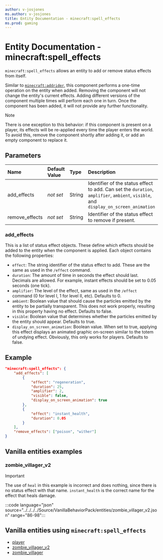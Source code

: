 ```yaml
---
author: v-josjones
ms.author: v-josjones
title: Entity Documentation - minecraft:spell_effects
ms.prod: gaming
---
```


# Entity Documentation - minecraft:spell_effects

`minecraft:spell_effects` allows an entity to add or remove status effects from itself.

Similar to [`minecraft:addrider`](../EntityComponents/minecraftComponent_addrider.md), this component performs a one-time operation on the entity when added. Removing the component will not change the entity's current effects. Adding different versions of the component multiple times will perform each one in turn. Once the component has been added, it will not provide any further functionality.

> [!NOTE]
> There is one exception to this behavior: if this component is present on a player, its effects will be re-applied every time the player enters the world. To avoid this, remove the component shortly after adding it, or add an empty component to replace it.

## Parameters

|Name |Default Value  |Type  |Description  |
|:----------|:----------|:----------|:----------|
|add_effects | *not set*| String| Identifier of the status effect to add. Can set the `duration`, `amplifier`, `ambient`, `visible`, and `display_on_screen_animation`|
|remove_effects| *not set*| String| Identifier of the status effect to remove if present. |

### add_effects

This is a list of status effect objects. These define which effects should be added to the entity when the component is applied. Each object contains the following properties:

- `effect`: The string identifier of the status effect to add. These are the same as used in the `/effect` command.
- `duration`: The amount of time in seconds the effect should last. Decimals are allowed. For example, instant effects should be set to 0.05 seconds (one tick).
- `amplifier`: The level of the effect, same as used in the `/effect` command (0 for level I, 1 for level II, etc). Defaults to 0.
- `ambient`: Boolean value that should cause the particles emitted by the entity to be partially transparent. This does not work properly, resulting in this property having no effect. Defaults to false.
- `visible`: Boolean value that determines whether the particles emitted by the entity should appear. Defaults to true.
- `display_on_screen_animation`: Boolean value. When set to true, applying this effect displays an animated graphic on-screen similar to the totem of undying effect. Obviously, this only works for players. Defaults to false.

## Example

```json
"minecraft:spell_effects": {
    "add_effects": [
        {
            "effect": "regeneration",
            "duration": 25,
            "amplifier": 2,
            "visible": false,
            "display_on_screen_animation": true
        },
        {
            "effect": "instant_health",
            "duration": 0.05
        }
    ],
    "remove_effects": ["poison", "wither"]
}
```

## Vanilla entities examples

### zombie_villager_v2

> [!IMPORTANT]
> The use of `heal` in this example is incorrect and does nothing, since there is no status effect with that name. `instant_health` is the correct name for the effect that heals damage.

:::code language="json" source="../../../../Source/VanillaBehaviorPack/entities/zombie_villager_v2.json" range="86-98":::

## Vanilla entities using `minecraft:spell_effects`

- [player](../../../../Source/VanillaBehaviorPack_Snippets/entities/player.md)
- [zombie_villager_v2](../../../../Source/VanillaBehaviorPack_Snippets/entities/zombie_villager_v2.md)
- [zombie_villager](../../../../Source/VanillaBehaviorPack_Snippets/entities/zombie_villager.md)
